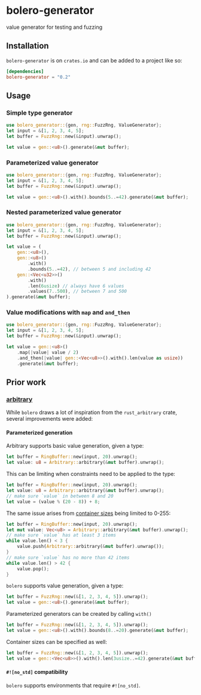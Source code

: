 # bolero-generator

value generator for testing and fuzzing

## Installation

`bolero-generator` is on `crates.io` and can be added to a project like so:

```toml
[dependencies]
bolero-generator = "0.2"
```

## Usage

### Simple type generator

```rust
use bolero_generator::{gen, rng::FuzzRng, ValueGenerator};
let input = &[1, 2, 3, 4, 5];
let buffer = FuzzRng::new(&input).unwrap();

let value = gen::<u8>().generate(&mut buffer);
```

### Parameterized value generator

```rust
use bolero_generator::{gen, rng::FuzzRng, ValueGenerator};
let input = &[1, 2, 3, 4, 5];
let buffer = FuzzRng::new(&input).unwrap();

let value = gen::<u8>().with().bounds(5..=42).generate(&mut buffer);
```

### Nested parameterized value generator

```rust
use bolero_generator::{gen, rng::FuzzRng, ValueGenerator};
let input = &[1, 2, 3, 4, 5];
let buffer = FuzzRng::new(&input).unwrap();

let value = (
    gen::<u8>(),
    gen::<u8>()
        .with()
        .bounds(5..=42), // between 5 and including 42
    gen::<Vec<u32>>()
        .with()
        .len(6usize) // always have 6 values
        .values(7..500), // between 7 and 500
).generate(&mut buffer);
```

### Value modifications with `map` and `and_then`

```rust
use bolero_generator::{gen, rng::FuzzRng, ValueGenerator};
let input = &[1, 2, 3, 4, 5];
let buffer = FuzzRng::new(&input).unwrap();

let value = gen::<u8>()
    .map(|value| value / 2)
    .and_then(|value| gen::<Vec<u8>>().with().len(value as usize))
    .generate(&mut buffer);
```

## Prior work

### [arbitrary](https://github.com/nagisa/rust_arbitrary)

While `bolero` draws a lot of inspiration from the `rust_arbitrary` crate, several improvements were added:

#### Parameterized generation

Arbitrary supports basic value generation, given a type:

```rust
let buffer = RingBuffer::new(input, 20).unwrap();
let value: u8 = Arbitrary::arbitrary(&mut buffer).unwrap();
```

This can be limiting when constraints need to be applied to the type:

```rust
let buffer = RingBuffer::new(input, 20).unwrap();
let value: u8 = Arbitrary::arbitrary(&mut buffer).unwrap();
// make sure `value` in between 8 and 20
let value = (value % (20 - 8)) + 8;
```

The same issue arises from [container sizes](https://github.com/nagisa/rust_arbitrary/blob/f077e8c4017dab7e6d9ea4c5148b6b19b0588ecd/src/lib.rs#L42) being limited to 0-255:

```rust
let buffer = RingBuffer::new(input, 20).unwrap();
let mut value: Vec<u8> = Arbitrary::arbitrary(&mut buffer).unwrap();
// make sure `value` has at least 3 items
while value.len() < 3 {
    value.push(Arbitrary::arbitrary(&mut buffer).unwrap());
}
// make sure `value` has no more than 42 items
while value.len() > 42 {
    value.pop();
}
```

`bolero` supports value generation, given a type:

```rust
let buffer = FuzzRng::new(&[1, 2, 3, 4, 5]).unwrap();
let value = gen::<u8>().generate(&mut buffer);
```

Parameterized generators can be created by calling `with()`

```rust
let buffer = FuzzRng::new(&[1, 2, 3, 4, 5]).unwrap();
let value = gen::<u8>().with().bounds(8..=20).generate(&mut buffer);
```

Container sizes can be specified as well:

```rust
let buffer = FuzzRng::new(&[1, 2, 3, 4, 5]).unwrap();
let value = gen::<Vec<u8>>().with().len(3usize..=42).generate(&mut buffer);
```

#### `#![no_std]` compatibility

`bolero` supports environments that require `#![no_std]`.
